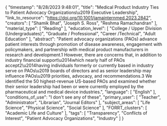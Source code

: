 {
    "timestamp": "8/28/2023 9:48:01",
    "title": "Medical Product Industry Ties to Patient Advocacy Organizations\u2019 Executive Leadership",
    "link_to_resource": "https://doi.org/10.1001/jamainternmed.2023.2842",
    "creators": [
        "Shamik Bhat",
        "Joseph S. Ross",
        "Reshma Ramachandran"
    ],
    "material_type": [
        "Reading"
    ],
    "education_level": [
        "College / Upper Division (Undergraduates)",
        "Graduate / Professional",
        "Career /Technical",
        "Adult Education"
    ],
    "abstract": "Patient advocacy organizations (PAOs) advance patient interests through promotion of disease awareness, engagement with policymakers, and partnership with medical product manufacturers in research and development.1 However, there are concerns that, in addition to industry financial support\u2014which nearly half of PAOs accept2\u2014having individuals formerly or currently based in industry serve on PAOs\u2019 boards of directors and as senior leadership may influence PAOs\u2019 priorities, advocacy, and recommendations.3 We identified the 50 highest-revenue US-based PAOs and examined whether their senior leadership had been or were currently employed by the pharmaceutical and medical device industries.",
    "language": [
        "English"
    ],
    "conditions_of_use": "I don't see any of these",
    "primary_user": [
        "Teacher",
        "Administrator",
        "Librarian",
        "Journal Editors"
    ],
    "subject_areas": [
        "Life Science",
        "Physical Science",
        "Social Science"
    ],
    "FORRT_clusters": [
        "Academic Life and Culture"
    ],
    "tags": [
        "Transparency",
        "Conflicts of Interest",
        "Patient Advocacy Organizations",
        "Industry"
    ]
}